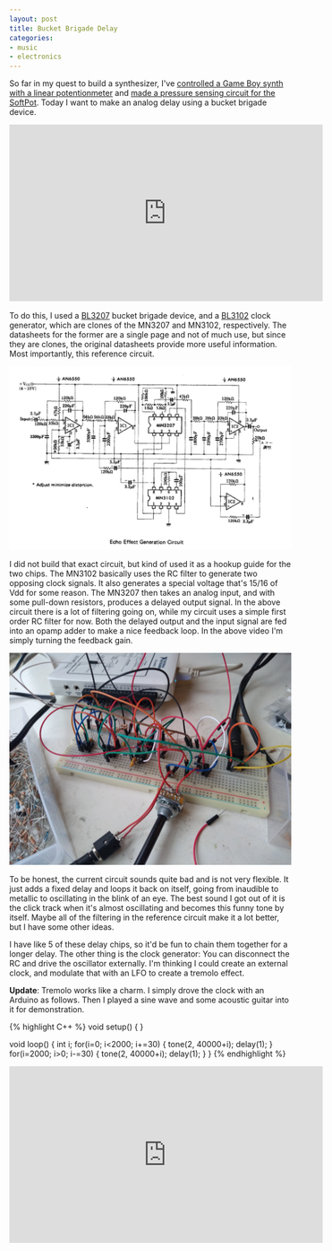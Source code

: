 ```yaml
---
layout: post
title: Bucket Brigade Delay
categories:
- music
- electronics
---
```


So far in my quest to build a synthesizer, I've [controlled a Game Boy synth with a linear potentionmeter](/2018/12/25/making-a-new-music-instrument.html) and [made a pressure sensing circuit for the SoftPot](/2019/01/03/sensing-pressure-with-a-softpot.html). Today I want to make an analog delay using a bucket brigade device.

<iframe width="560" height="315" src="https://www.youtube.com/embed/6qj8CbiJTm4" frameborder="0" allow="accelerometer; autoplay; encrypted-media; gyroscope; picture-in-picture" allowfullscreen> </iframe>

To do this, I used a [BL3207](https://www.banzaimusic.com/BL3207.html) bucket brigade device, and a [BL3102](https://www.banzaimusic.com/BL3102.html) clock generator, which are clones of the MN3207 and MN3102, respectively. The datasheets for the former are a single page and not of much use, but since they are clones, the original datasheets provide more useful information. Most importantly, this reference circuit.

![MN3207 reference schematic](/images/synth/mn3207circuit.png)

I did not build that exact circuit, but kind of used it as a hookup guide for the two chips. The MN3102 basically uses the RC filter to generate two opposing clock signals. It also generates a special voltage that's 15/16 of Vdd for some reason. The MN3207 then takes an analog input, and with some pull-down resistors, produces a delayed output signal. In the above circuit there is a lot of filtering going on, while my circuit uses a simple first order RC filter for now. Both the delayed output and the input signal are fed into an opamp adder to make a nice feedback loop. In the above video I'm simply turning the feedback gain.

![ball of wires](/images/synth/ballofwires.jpg)

To be honest, the current circuit sounds quite bad and is not very flexible. It just adds a fixed delay and loops it back on itself, going from inaudible to metallic to oscillating in the blink of an eye. The best sound I got out of it is the click track when it's almost oscillating and becomes this funny tone by itself. Maybe all of the filtering in the reference circuit make it a lot better, but I have some other ideas.

I have like 5 of these delay chips, so it'd be fun to chain them together for a longer delay. The other thing is the clock generator: You can disconnect the RC and drive the oscillator externally. I'm thinking I could create an external clock, and modulate that with an LFO to create a tremolo effect.

**Update**: Tremolo works like a charm. I simply drove the clock with an Arduino as follows. Then I played a sine wave and some acoustic guitar into it for demonstration.

{% highlight C++ %}
void setup() {
}

void loop() {
  int i;
  for(i=0; i<2000; i+=30) {
    tone(2, 40000+i);
    delay(1);
  }
  for(i=2000; i>0; i-=30) {
    tone(2, 40000+i);
    delay(1);
  }
}
{% endhighlight %}

<iframe width="560" height="315" src="https://www.youtube.com/embed/sUe6rcgrbo8" frameborder="0" allow="accelerometer; autoplay; encrypted-media; gyroscope; picture-in-picture" allowfullscreen> </iframe>
